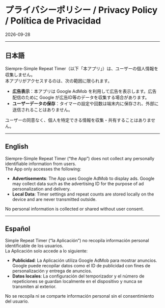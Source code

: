 # プライバシーポリシー / Privacy Policy / Política de Privacidad
2026-09-28

---

## 日本語

Siempre-Simple Repeat Timer（以下「本アプリ」）は、ユーザーの個人情報を収集しません。  
本アプリがアクセスするのは、次の範囲に限られます。

- **広告表示**：本アプリは Google AdMob を利用して広告を表示します。広告配信のために Google が広告ID等のデータを収集する場合があります。  
- **ユーザーデータの保存**：タイマーの設定や回数は端末内に保存され、外部に送信されることはありません。

ユーザーの同意なく、個人を特定できる情報を収集・共有することはありません。

---

## English

Siempre-Simple Repeat Timer (“the App”) does not collect any personally identifiable information from users.  
The App only accesses the following:

- **Advertisements**: The App uses Google AdMob to display ads. Google may collect data such as the advertising ID for the purpose of ad personalization and delivery.  
- **Local Data**: Timer settings and repeat counts are stored locally on the device and are never transmitted outside.

No personal information is collected or shared without user consent.

---

## Español

Simple Repeat Timer (“la Aplicación”) no recopila información personal identificable de los usuarios.  
La Aplicación solo accede a lo siguiente:

- **Publicidad**: La Aplicación utiliza Google AdMob para mostrar anuncios. Google puede recopilar datos como el ID de publicidad con fines de personalización y entrega de anuncios.  
- **Datos locales**: La configuración del temporizador y el número de repeticiones se guardan localmente en el dispositivo y nunca se transmiten al exterior.

No se recopila ni se comparte información personal sin el consentimiento del usuario.
